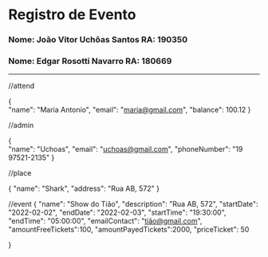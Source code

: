 # Registro de Evento
### Nome: João Vitor Uchôas Santos   RA: 190350

### Nome: Edgar Rosotti Navarro      RA: 180669

--------------------------------------------------------------------------------------------------------------------------------

//attend

{  
    "name": "Maria Antonio",
    "email": "maria@gmail.com",
    "balance": 100.12 
}

//admin

{  
    "name": "Uchoas",
    "email": "uchoas@gmail.com",
    "phoneNumber": "19 97521-2135" 
}

//place

{
    "name": "Shark",
    "address": "Rua AB, 572"
}

//event
{
    "name": "Show do Tião",
    "description": "Rua AB, 572",
    "startDate": "2022-02-02",
    "endDate": "2022-02-03",
    "startTime": "19:30:00",
    "endTime": "05:00:00",
    "emailContact": "tião@gmail.com",
    "amountFreeTickets":100,
    "amountPayedTickets":2000,
    "priceTicket": 50

}



